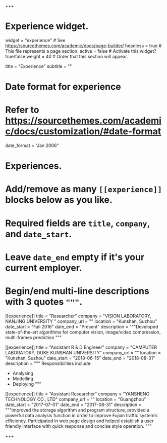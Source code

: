 +++
# Experience widget.
widget = "experience"  # See https://sourcethemes.com/academic/docs/page-builder/
headless = true  # This file represents a page section.
active = false  # Activate this widget? true/false
weight = 40  # Order that this section will appear.

title = "Experience"
subtitle = ""

# Date format for experience
#   Refer to https://sourcethemes.com/academic/docs/customization/#date-format
date_format = "Jan 2006"

# Experiences.
#   Add/remove as many `[[experience]]` blocks below as you like.
#   Required fields are `title`, `company`, and `date_start`.
#   Leave `date_end` empty if it's your current employer.
#   Begin/end multi-line descriptions with 3 quotes `"""`.
[[experience]]
  title = "Researcher"
  company = "VISION LABORATORY, NANJING UNIVERSITY "
  company_url = ""
  location = "Kunshan, Suzhou"
  date_start = "Fall 2016"
  date_end = "Present"
  description = """Developed state-of-the-art algorithms for computer vision, image/video compression, multi-frames prediction
  """
  
[[experience]]
  title = "Assistant R & D Engineer"
  company = "CAMPUTER LABORATORY, DUKE KUNSHAN UNIVERSITY"
  company_url = ""
  location = "Kunshan, Suzhou"
  date_start = "2018-06-15"
  date_end = "2018-08-31"
  description = """
  Responsibilities include:
  
  * Analysing
  * Modelling
  * Deploying
  """

[[experience]]
  title = "Assistant Researcher"
  company = "YANSHENG TECHNOLOGY CO., LTD"
  company_url = ""
  location = "Guangzhou"
  date_start = "2017-07-01"
  date_end = "2017-08-31"
  description = """Improved the storage algorithm and program structure, provided a powerful data analysis function in order to improve   Fujian traffic system’s efficiency. Participated in web page design and helped establish a user friendly interface with quick response   and concise style operation.
  """

+++

